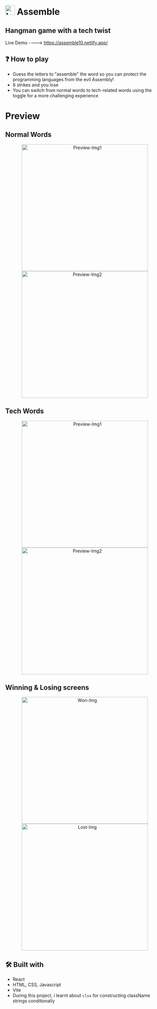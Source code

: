 <h1>
  <img src="./src/assets/logo.svg" alt="Logo" height="30"/>
  Assemble
</h1>

## Hangman game with a tech twist

Live Demo ----> https://assemble10.netlify.app/

## ❓ How to play
* Guess the letters to "assemble" the word so you can protect the programming languages from the evil Assembly!
* 8 strikes and you lose
* You can switch from normal words to tech-related words using the toggle for a more challenging experience

# Preview
## Normal Words
<p align="center">
    <img src="src/assets/Preview1.png" alt="Preview-Img1" width="400">
    <img src="src/assets/Preview2.png" alt="Preview-Img2" width="400">
</p>

## Tech Words
<p align="center">
    <img src="src/assets/Preview3.png" alt="Preview-Img1" width="400">
    <img src="src/assets/Preview4.png" alt="Preview-Img2" width="400">
</p>

## Winning & Losing screens
<p align="center">
    <img src="src/assets/Preview Win.png" alt="Won-Img" width="400">
    <img src="src/assets/Preview Lost.png" alt="Lost-Img" width="400">
</p>

## 🛠️ Built with
* React
* HTML, CSS, Javascript
* Vite
* During this project, i learnt about `clsx` for constructing className strings conditionally